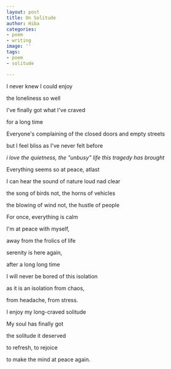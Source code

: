 ```yaml
---
layout: post
title: On Solitude
author: Hiba
categories:
- poem
- writing
image: ''
tags:
- poem
- solitude

---
```

I never knew I could enjoy

the loneliness so well

I've finally got what I've craved 

for a long time

Everyone's complaining of the closed doors and empty streets

but I feel bliss as I've never felt before

_i love the quietness, the "unbusy" life this tragedy has brought_

Everything seems so at peace, atlast

I can hear the sound of nature loud nad clear

the song of birds not, the horns of vehicles

the blowing of wind not, the hustle of people

For once, everything is calm

I'm at peace with myself,

away from the frolics of life

serenity is here again, 

after a long long time

I will never be bored of this isolation

as it is an isolation from chaos, 

from headache, from stress.

I enjoy my long-craved solitude

My soul has finally got

the solitude it deserved

to refresh, to rejoice

to make the mind at peace again.